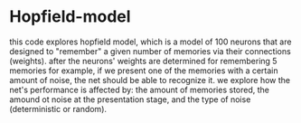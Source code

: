 # Hopfield-model
this code explores hopfield model, which is a model of 100 neurons that are designed to "remember" a given number of memories via their connections (weights).
after the neurons' weights are determined for remembering 5 memories for example, if we present one of the memories with a certain amount of noise, the net should be able to recognize it.
we explore how the net's performance is affected by: the amount of memories stored, the amound ot noise at the presentation stage, and the type of noise (deterministic or random).
